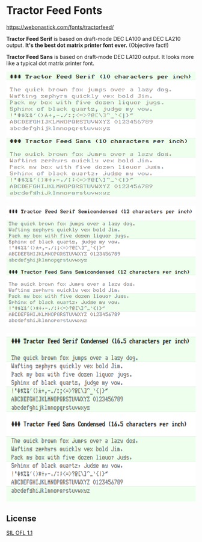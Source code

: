 # Tractor Feed Fonts

https://webonastick.com/fonts/tractorfeed/

**Tractor Feed Serif** is based on draft-mode DEC LA100 and DEC LA210
output.  **It's the best dot matrix printer font ever.**  (Objective
fact!)

**Tractor Feed Sans** is based on draft-mode DEC LA120 output.  It
looks more like a typical dot matrix printer font.

![Regular](images/10cpi.png "Regular - 10 characters per inch")

![Semicondensed](images/12cpi.png "Semicondensed - 12 characters per inch")

![Condensed](images/16cpi.png "Condensed - 16.5 characters per inch")

## License

[SIL OFL 1.1](LICENSE.md)
